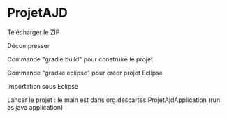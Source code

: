 # ProjetAJD

Télécharger le  ZIP

Décompresser

Commande "gradle build" pour construire le projet

Commande "gradke eclipse" pour créer projet Eclipse

Importation sous Eclipse

Lancer le projet : le main est dans org.descartes.ProjetAjdApplication (run as java application)

